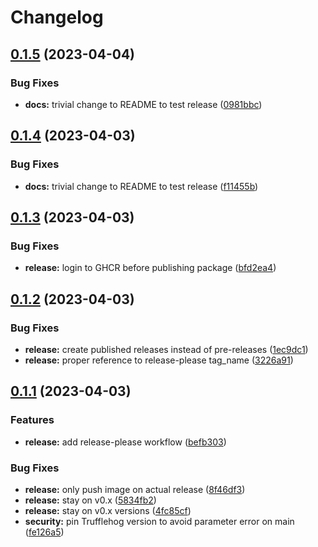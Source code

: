# Changelog

## [0.1.5](https://github.com/backmarket-oss/random-ingress-operator/compare/v0.1.4...v0.1.5) (2023-04-04)


### Bug Fixes

* **docs:** trivial change to README to test release ([0981bbc](https://github.com/backmarket-oss/random-ingress-operator/commit/0981bbc3b64942f7d9b9e326346f1bbc6fd7331d))

## [0.1.4](https://github.com/backmarket-oss/random-ingress-operator/compare/v0.1.3...v0.1.4) (2023-04-03)


### Bug Fixes

* **docs:** trivial change to README to test release ([f11455b](https://github.com/backmarket-oss/random-ingress-operator/commit/f11455be7481f4caa0e81998a029ecb5e23e576c))

## [0.1.3](https://github.com/backmarket-oss/random-ingress-operator/compare/v0.1.2...v0.1.3) (2023-04-03)


### Bug Fixes

* **release:** login to GHCR before publishing package ([bfd2ea4](https://github.com/backmarket-oss/random-ingress-operator/commit/bfd2ea470bb8f16578df24097ac00098fca44a39))

## [0.1.2](https://github.com/backmarket-oss/random-ingress-operator/compare/v0.1.1...v0.1.2) (2023-04-03)


### Bug Fixes

* **release:** create published releases instead of pre-releases ([1ec9dc1](https://github.com/backmarket-oss/random-ingress-operator/commit/1ec9dc1f8c0f828019ebf3d9792fb60c5ec18661))
* **release:** proper reference to release-please tag_name ([3226a91](https://github.com/backmarket-oss/random-ingress-operator/commit/3226a9135c8fdd6417ea6dc3381657bd94c5616f))

## [0.1.1](https://github.com/backmarket-oss/random-ingress-operator/compare/v0.1.0...v0.1.1) (2023-04-03)


### Features

* **release:** add release-please workflow ([befb303](https://github.com/backmarket-oss/random-ingress-operator/commit/befb3032e2b89de4201da9796593bf2a19b85316))


### Bug Fixes

* **release:** only push image on actual release ([8f46df3](https://github.com/backmarket-oss/random-ingress-operator/commit/8f46df3dd9ea87d4869054a8539b9a9126e6ad00))
* **release:** stay on v0.x ([5834fb2](https://github.com/backmarket-oss/random-ingress-operator/commit/5834fb2439e91d4ff39e6a09e7ec3f2b11332d71))
* **release:** stay on v0.x versions ([4fc85cf](https://github.com/backmarket-oss/random-ingress-operator/commit/4fc85cf9658af26115f136d4237303acf15eee37))
* **security:** pin Trufflehog version to avoid parameter error on main ([fe126a5](https://github.com/backmarket-oss/random-ingress-operator/commit/fe126a505a8b39ae015f16b0a6a8a5a76cf33574))
